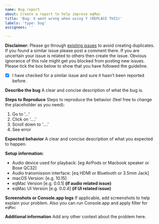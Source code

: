 ```yaml
---
name: Bug report
about: Create a report to help improve eqMac
title: 'Bug: X went wrong when using Y (REPLACE THIS)'
labels: 'type: bug'
assignees: ''

---
```


**Disclaimer:** 
Please go through [existing issues](https://github.com/bitgapp/eqMac/issues) to avoid creating duplicates. If you found a similar issue please post a comment there. If you are uncertain your issue is related to others then create the issue. Obvious ignorance of this rule might get you blocked from posting new issues. Please tick the box below to show that you have followed the guideline.
- [x] I have checked for a similar issue and sure it hasn't been reported before.

**Describe the bug**
A clear and concise description of what the bug is.

**Steps to Reproduce**
Steps to reproduce the behavior (feel free to change the placeholder as you need):
1. Go to '...'
2. Click on '....'
3. Scroll down to '....'
4. See error

**Expected behavior**
A clear and concise description of what you expected to happen.

**Setup information:**
 - Audio device used for playback: [eg AirPods or Macbook speaker or Bose QC32]
 - Audio transmission interface: [eq HDMI or Bluetooth or 3.5mm Jack]
 - macOS Version: [e.g. 10.15]
 - eqMac Version [e.g. 0.0.1] **(if audio related issue)**
 - eqMac UI Version [e.g. 0.0.4] **(if UI related issue)**

**Screenshots or Console.app logs**
If applicable, add screenshots to help explain your problem. Also you can run Console.app and apply filter for `eqMac` 

**Additional information**
Add any other context about the problem here.
